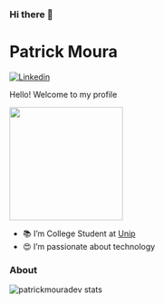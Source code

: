 ### Hi there 👋
# Patrick Moura

[![Linkedin](https://img.shields.io/badge/LinkedIn-blue?style=for-the-badge&logo=Linkedin)](https://www.linkedin.com/in/patrick-moura-ti//)


Hello! Welcome to my profile

<img style="margin: 0 auto" src="https://media.giphy.com/media/xT9IgG50Fb7Mi0prBC/giphy.gif" height="200">


- 📚 I’m College Student at <a target="_blank" href="https://www.unip.br/">Unip</a>
- 😍 I’m passionate about technology

### About

![patrickmouradev stats](https://github-readme-stats.codestackr.vercel.app/api?username=Edufreitass&show_icons=true&theme=radical&hide_border=true)
<!--[![Top Langs](https://github-readme-stats.vercel.app/api/top-langs/?username=Edufreitass&layout=compact)](https://github.com/Edufreitass/github-readme-stats) -->
